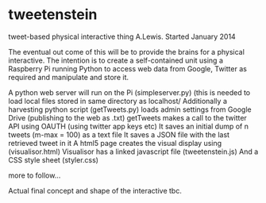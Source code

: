 tweetenstein
============

tweet-based physical interactive thing
A.Lewis. Started January 2014

The eventual out come of this will be to provide the brains for a physical interactive.
The intention is to create a self-contained unit using a Raspberry Pi running Python to access web data from Google, Twitter as required and manipulate and store it.

A python web server will run on the Pi (simpleserver.py) (this is needed to load local files stored in same directory as localhost/
Additionally a harvesting python script (getTweets.py) loads admin settings from Google Drive (publishing to the web as .txt)
getTweets makes a call to the twitter API using OAUTH (using twitter app keys etc)
It saves an initial dump of n tweets (m-max = 100) as a text file 
It saves a JSON file with the last retrieved tweet in it
A html5 page creates the visual display using <canvas> (visualisor.html)
Visualisor has a linked javascript file (tweetenstein.js)
And a CSS style sheet (styler.css) 


more to follow...

Actual final concept and shape of the interactive tbc. 
